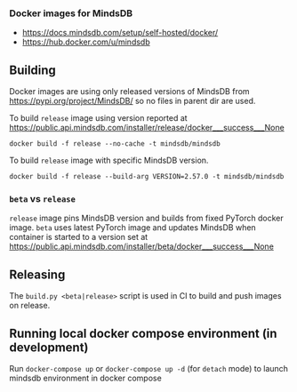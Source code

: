 ### Docker images for MindsDB

* https://docs.mindsdb.com/setup/self-hosted/docker/
* https://hub.docker.com/u/mindsdb

## Building

Docker images are using only released versions of MindsDB from
https://pypi.org/project/MindsDB/ so no files in parent dir are used.

To build `release` image using version reported at
https://public.api.mindsdb.com/installer/release/docker___success___None

    docker build -f release --no-cache -t mindsdb/mindsdb

To build `release` image with specific MindsDB version.

    docker build -f release --build-arg VERSION=2.57.0 -t mindsdb/mindsdb

### `beta` vs `release`

`release` image pins MindsDB version and builds from fixed PyTorch docker
image. `beta` uses latest PyTorch image and updates MindsDB when container
is started to a version set at
https://public.api.mindsdb.com/installer/beta/docker___success___None

## Releasing

The `build.py <beta|release>` script is used in CI to build and push images
on release.

## Running local docker compose environment (in development)

Run `docker-compose up` or `docker-compose up -d` (for `detach` mode) to launch mindsdb environment in docker compose



